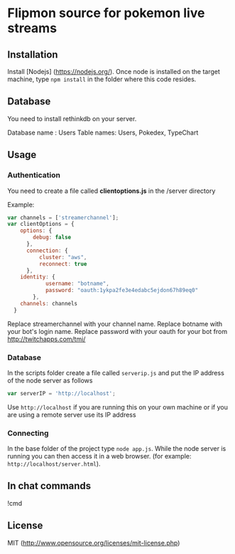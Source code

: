 # Flipmon source for pokemon live streams

## Installation

Install [Nodejs] (https://nodejs.org/).
Once node is installed on the target machine, type `npm install` in the folder where this code resides.

## Database

You need to install rethinkdb on your server.

Database name : Users
Table names: Users, Pokedex, TypeChart

## Usage
### Authentication

You need to create a file called **clientoptions.js** in the /server directory

Example:

``` javascript
var channels = ['streamerchannel'];
var clientOptions = {
    options: {
        debug: false
      },
      connection: {
          cluster: "aws",
          reconnect: true
      },
    identity: {
            username: "botname",
            password: "oauth:1ykpa2fe3e4edabc5ejdon67h89eq0"
        },
    channels: channels
  }
```

Replace streamerchannel with your channel name.
Replace botname with your bot's login name.
Replace password with your oauth for your bot from http://twitchapps.com/tmi/

### Database

In the scripts folder create a file called `serverip.js` and put the IP address of the node server as follows
``` javascript
var serverIP = 'http://localhost';
```

Use `http://localhost` if you are running this on your own machine or if you are using a remote server use its IP address

### Connecting

In the base folder of the project type `node app.js`.
While the node server is running you can then access it in a web browser.
(for example: `http://localhost/server.html`).

## In chat commands
!cmd

## License

MIT (http://www.opensource.org/licenses/mit-license.php)